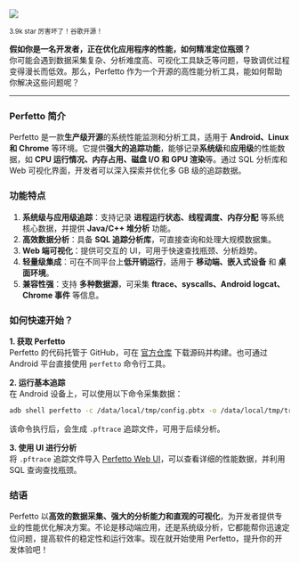 <img src="/assets/image/250516-perfetto.png"/> 

<small>3.9k star 厉害坏了！谷歌开源！</small>

**假如你是一名开发者，正在优化应用程序的性能，如何精准定位瓶颈？**  
你可能会遇到数据采集复杂、分析难度高、可视化工具缺乏等问题，导致调优过程变得漫长而低效。那么，Perfetto 作为一个开源的高性能分析工具，能如何帮助你解决这些问题呢？

---

### **Perfetto 简介**  
Perfetto 是一款**生产级开源**的系统性能监测和分析工具，适用于 **Android、Linux 和 Chrome** 等环境。它提供**强大的追踪功能**，能够记录**系统级**和**应用级**的性能数据，如 **CPU 运行情况、内存占用、磁盘 I/O 和 GPU 渲染**等。通过 SQL 分析库和 Web 可视化界面，开发者可以深入探索并优化多 GB 级的追踪数据。

### **功能特点**  
1. **系统级与应用级追踪**：支持记录 **进程运行状态、线程调度、内存分配** 等系统核心数据，并提供 **Java/C++ 堆分析** 功能。  
2. **高效数据分析**：具备 **SQL 追踪分析库**，可直接查询和处理大规模数据集。  
3. **Web 端可视化**：提供可交互的 UI，可用于快速查找瓶颈、分析趋势。  
4. **轻量级集成**：可在不同平台上**低开销运行**，适用于 **移动端、嵌入式设备** 和 **桌面环境**。  
5. **兼容性强**：支持 **多种数据源**，可采集 **ftrace、syscalls、Android logcat、Chrome 事件** 等信息。  

### **如何快速开始？**  
**1. 获取 Perfetto**  
Perfetto 的代码托管于 GitHub，可在 [官方仓库](https://github.com/google/perfetto) 下载源码并构建。也可通过 Android 平台直接使用 `perfetto` 命令行工具。

**2. 运行基本追踪**  
在 Android 设备上，可以使用以下命令采集数据：
```bash
adb shell perfetto -c /data/local/tmp/config.pbtx -o /data/local/tmp/trace.pftrace
```
该命令执行后，会生成 `.pftrace` 追踪文件，可用于后续分析。

**3. 使用 UI 进行分析**  
将 `.pftrace` 追踪文件导入 [Perfetto Web UI](https://ui.perfetto.dev)，可以查看详细的性能数据，并利用 SQL 查询查找瓶颈。

### **结语**  
Perfetto 以**高效的数据采集、强大的分析能力和直观的可视化**，为开发者提供专业的性能优化解决方案。不论是移动端应用，还是系统级分析，它都能帮你迅速定位问题，提高软件的稳定性和运行效率。现在就开始使用 Perfetto，提升你的开发体验吧！


